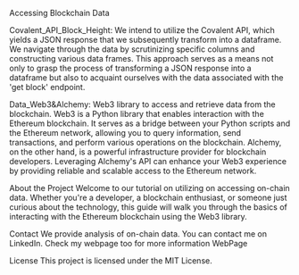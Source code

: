 Accessing Blockchain Data

Covalent_API_Block_Height: We intend to utilize the Covalent API, which yields a JSON response that we subsequently transform into a dataframe. We navigate through the data by scrutinizing specific columns and constructing various data frames. This approach serves as a means not only to grasp the process of transforming a JSON response into a dataframe but also to acquaint ourselves with the data associated with the 'get block' endpoint.

Data_Web3&Alchemy: Web3 library to access and retrieve data from the blockchain. Web3 is a Python library that enables interaction with the Ethereum blockchain. It serves as a bridge between your Python scripts and the Ethereum network, allowing you to query information, send transactions, and perform various operations on the blockchain. Alchemy, on the other hand, is a powerful infrastructure provider for blockchain developers. Leveraging Alchemy's API can enhance your Web3 experience by providing reliable and scalable access to the Ethereum network.

About the Project
Welcome to our tutorial on utilizing on accessing on-chain data. Whether you're a developer, a blockchain enthusiast, or someone just curious about the technology, this guide will walk you through the basics of interacting with the Ethereum blockchain using the Web3 library.

Contact
We provide analysis of on-chain data. You can contact me on LinkedIn. Check my webpage too for more information WebPage

License
This project is licensed under the MIT License.
